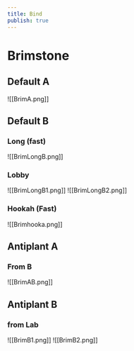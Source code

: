 ```yaml
---
title: Bind
publish: true
---
```

# Brimstone
## Default A
![[BrimA.png]]
## Default B
### Long (fast)
![[BrimLongB.png]]

### Lobby
![[BrimLongB1.png]]
![[BrimLongB2.png]]

### Hookah (Fast)
![[Brimhooka.png]]

## Antiplant A
### From B
![[BrimAB.png]]

## Antiplant B
### from Lab
![[BrimB1.png]]
![[BrimB2.png]]
